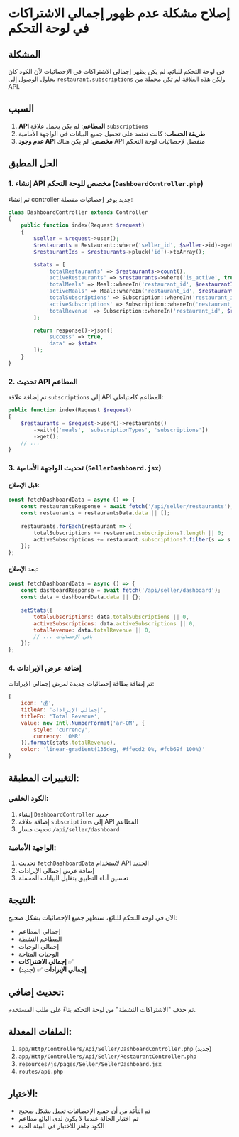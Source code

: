 # إصلاح مشكلة عدم ظهور إجمالي الاشتراكات في لوحة التحكم

## المشكلة
في لوحة التحكم للبائع، لم يكن يظهر إجمالي الاشتراكات في الإحصائيات لأن الكود كان يحاول الوصول إلى `restaurant.subscriptions` ولكن هذه العلاقة لم تكن محملة من API.

## السبب
1. **API المطاعم**: لم يكن يحمل علاقة `subscriptions`
2. **طريقة الحساب**: كانت تعتمد على تحميل جميع البيانات في الواجهة الأمامية
3. **عدم وجود API مخصص**: لم يكن هناك API منفصل لإحصائيات لوحة التحكم

## الحل المطبق

### 1. إنشاء API مخصص للوحة التحكم (`DashboardController.php`)

تم إنشاء controller جديد يوفر إحصائيات مفصلة:

```php
class DashboardController extends Controller
{
    public function index(Request $request)
    {
        $seller = $request->user();
        $restaurants = Restaurant::where('seller_id', $seller->id)->get();
        $restaurantIds = $restaurants->pluck('id')->toArray();

        $stats = [
            'totalRestaurants' => $restaurants->count(),
            'activeRestaurants' => $restaurants->where('is_active', true)->count(),
            'totalMeals' => Meal::whereIn('restaurant_id', $restaurantIds)->count(),
            'activeMeals' => Meal::whereIn('restaurant_id', $restaurantIds)->where('is_available', true)->count(),
            'totalSubscriptions' => Subscription::whereIn('restaurant_id', $restaurantIds)->count(),
            'activeSubscriptions' => Subscription::whereIn('restaurant_id', $restaurantIds)->where('status', 'active')->count(),
            'totalRevenue' => Subscription::whereIn('restaurant_id', $restaurantIds)->where('status', '!=', 'cancelled')->sum('total_amount'),
        ];

        return response()->json([
            'success' => true,
            'data' => $stats
        ]);
    }
}
```

### 2. تحديث API المطاعم

تم إضافة علاقة `subscriptions` إلى API المطاعم كاحتياطي:

```php
public function index(Request $request)
{
    $restaurants = $request->user()->restaurants()
        ->with(['meals', 'subscriptionTypes', 'subscriptions'])
        ->get();
    // ...
}
```

### 3. تحديث الواجهة الأمامية (`SellerDashboard.jsx`)

#### قبل الإصلاح:
```jsx
const fetchDashboardData = async () => {
    const restaurantsResponse = await fetch('/api/seller/restaurants');
    const restaurants = restaurantsData.data || [];
    
    restaurants.forEach(restaurant => {
        totalSubscriptions += restaurant.subscriptions?.length || 0;
        activeSubscriptions += restaurant.subscriptions?.filter(s => s.status === 'active').length || 0;
    });
};
```

#### بعد الإصلاح:
```jsx
const fetchDashboardData = async () => {
    const dashboardResponse = await fetch('/api/seller/dashboard');
    const data = dashboardData.data || {};
    
    setStats({
        totalSubscriptions: data.totalSubscriptions || 0,
        activeSubscriptions: data.activeSubscriptions || 0,
        totalRevenue: data.totalRevenue || 0,
        // ... باقي الإحصائيات
    });
};
```

### 4. إضافة عرض الإيرادات

تم إضافة بطاقة إحصائيات جديدة لعرض إجمالي الإيرادات:

```jsx
{
    icon: '💰',
    titleAr: 'إجمالي الإيرادات',
    titleEn: 'Total Revenue',
    value: new Intl.NumberFormat('ar-OM', {
        style: 'currency',
        currency: 'OMR'
    }).format(stats.totalRevenue),
    color: 'linear-gradient(135deg, #ffecd2 0%, #fcb69f 100%)'
}
```

## التغييرات المطبقة:

### الكود الخلفي:
1. إنشاء `DashboardController` جديد
2. إضافة علاقة `subscriptions` إلى API المطاعم
3. تحديث مسار `/api/seller/dashboard`

### الواجهة الأمامية:
1. تحديث `fetchDashboardData` لاستخدام API الجديد
2. إضافة عرض إجمالي الإيرادات
3. تحسين أداء التطبيق بتقليل البيانات المحملة

## النتيجة:
الآن في لوحة التحكم للبائع، ستظهر جميع الإحصائيات بشكل صحيح:
- إجمالي المطاعم
- المطاعم النشطة
- إجمالي الوجبات
- الوجبات المتاحة
- **إجمالي الاشتراكات** ✅
- **إجمالي الإيرادات** ✅ (جديد)

## تحديث إضافي:
تم حذف "الاشتراكات النشطة" من لوحة التحكم بناءً على طلب المستخدم.

## الملفات المعدلة:
1. `app/Http/Controllers/Api/Seller/DashboardController.php` (جديد)
2. `app/Http/Controllers/Api/Seller/RestaurantController.php`
3. `resources/js/pages/Seller/SellerDashboard.jsx`
4. `routes/api.php`

## الاختبار:
- تم التأكد من أن جميع الإحصائيات تعمل بشكل صحيح
- تم اختبار الحالة عندما لا يكون لدى البائع مطاعم
- الكود جاهز للاختبار في البيئة الحية
